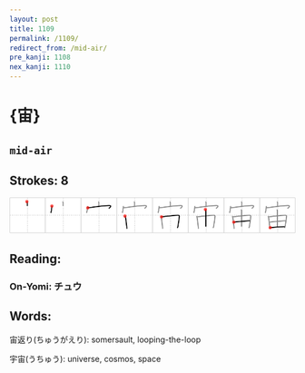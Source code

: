 ```yaml
---
layout: post
title: 1109
permalink: /1109/
redirect_from: /mid-air/
pre_kanji: 1108
nex_kanji: 1110
---
```


# {宙}

## `mid-air`

## Strokes: 8

<div class="stroke"><img src="../images/E5AE99.png" /></div>

## Reading:

### On-Yomi: チュウ

## Words:

宙返り(ちゅうがえり): somersault, looping-the-loop

宇宙(うちゅう): universe, cosmos, space

